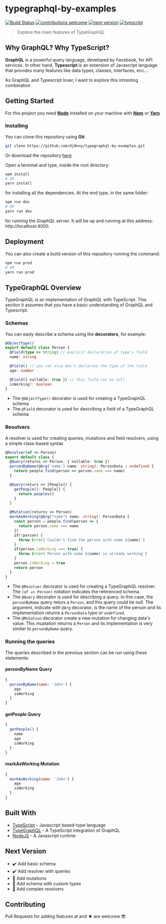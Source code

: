 # typegraphql-by-examples

[![Build Status](https://travis-ci.org/dj0nny/typegraphql-by-examples.svg?branch=develop)](https://travis-ci.org/dj0nny/typegraphql-by-examples)
[![contributions welcome](https://img.shields.io/badge/contributions-welcome-brightgreen.svg?style=flat)](https://github.com/dwyl/esta/issues)
[![npm version](https://badge.fury.io/js/typescript.svg)](https://badge.fury.io/js/typescript)
[![tyescript](https://img.shields.io/badge/types-TypeScript-blue.svg)](https://img.shields.io/badge/types-TypeScript-blue.svg)

> Explore the main features of TypeGraphQL

## Why GraphQL? Why TypeScript?

__GraphQL__ is a powerful query language, developed by Facebook, for API services. In other hand, __Typescript__ is an extension of Javascript language that provides many features like data types, classes, interfaces, ecc...

As GraphQL and Typescript lover, I want to explore this intresting combination

## Getting Started

For this project you need [__Node__](https://nodejs.org/en/) installed on your machine with [__Npm__](https://www.npmjs.com/) or [__Yarn__](https://yarnpkg.com)

### Installing

You can clone this repository using __Git__:
```bash
git clone https://github.com/dj0nny/typegraphql-by-examples.git
```
Or download the repository [here](https://github.com/dj0nny/typegraphql-by-examples/archive/develop.zip)

Open a terminal and type, inside the root directory:
```bash
npm install 
# OR
yarn install
```

for installing all the dependencies. At the end type, in the same folder:
```bash
npm run dev
# OR
yarn run dev
```
for running the GraphQL server. It will be up and running at this address: http://localhost:4000.

## Deployment

You can also create a build version of this repository running the command:
```bash
npm run prod
# OR
yarn run prod
```

## TypeGraphQL Overview

TypeGraphQL is an implementation of GraphQL with TypeScript. This section it assumes that you have a basic understanding of GraphQL and Typescript. 

### Schemas

You can easly describe a schema using the __decorators__, for example:

```typescript
@ObjectType()
export default class Person {
  @Field(type => String) // explicit declaration of type's field
  name: string

  @Field() // you can also don't declarate the type of the field
  age: number

  @Field({ nullable: true }) // this field can be null
  isWorking?: boolean  
}
```

* The `@ObjectType()` decorator is used for creating a TypeGraphQL schema
* The `@Field` decorator is used for describing a field of a TypeGraphQL schema

### Resolvers

A resolver is used for creating queries, mutations and field resolvers, using a simple class-based syntax

```typescript
@Resolver(of => Person)
export default class {
  @Query(returns => Person, { nullable: true })
  personByName(@Arg('name') name: string): PersonData | undefined {
    return people.find(person => person.name === name)
  }

  @Query(returs => [People]) {
    getPeople(): People[] {
      return peoples()
    }
  }

  @Mutation(returns => Person)
  markAsWorking(@Arg("name") name: string): PersonData {
    const person = people.find(person => {
      return person.name === name
    })
    if(!person) {
      throw Error(`Couldn't find the person with name ${name}`)
    }
    if(person.isWorking === true) {
      throw Error(`Person with name ${name} is already working`)
    }
    person.isWorking = true
    return person
  }
}
```
* The `@Resolver` decorator is used for creating a TypeGraphQL resolver. The `(of => Person)` notation indicates the referenced schema.
* The `@Query` decorator is used for describing a query. In this case, the `personByName` query returs a `Person`, and this query could be null. The argument, indicate with `@Arg` decorator, is the name of the person and its implementation returns a `PersonData` type or `undefined`.
* The `@Mutation` decorator create a new mutation for changing data's value. This muatation returns a `Person` and its implementation is very similar to `personByName` query.

### Running the queries

The queries described in the previous section can be run using these statements:

#### personByName Query

```javascript
{
  personByName(name: 'John') {
    age
    isWorking
  }
}

```

#### getPeople Query

```javascript
{
  getPeople() {
    name
    age
    isWorking
  }
}

```

#### markAsWorking Mutation

```javascript
{
  markAsWorking(name: 'John') {
    age
    isWorking
  }
}

```

## Built With

* [TypeScript](https://www.typescriptlang.org/) - Javascript based-type language
* [TypeGraphQL](https://typegraphql.ml/) - A TypeScript integration of GraphQL
* [NodeJS](https://nodejs.org/en/) - A Javascript runtime

## Next Version

* ✔️ Add basic schema
* ✔️ Add resolver with queries
* 🔲 Add mutations
* 🔲 Add schema with custom types
* 🔲 Add complex resolvers


## Contributing

Pull Requests for adding features ⇄ and ★ are welcome 😎

